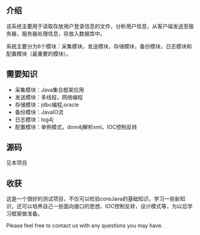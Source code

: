 ## 介绍  
该系统主要用于读取存放用户登录信息的文件，分析用户信息，从客户端发送至服务器，服务器处理信息，存放入数据库中。

系统主要分为6个模块：采集模块，发送模块，存储模块，备份模块，日志模块和配置模块（最重要的模块）。

## 需要知识
* 采集模块：Java集合框架应用
* 发送模块：多线程，网络编程
* 存储模块：jdbc编程,oracle
* 备份模块：JavaIO流 
* 日志模块：log4j
* 配置模块：单例模式，dom4j解析xml，IOC控制反转


## 源码
见本项目


## 收获
这是一个很好的测试项目，不仅可以检验coreJava的基础知识，学习一些新知识，还可以培养自己一些面向接口的思想，IOC控制反转，设计模式等，为以后学习框架做准备。

Please feel free to contact us with any questions you may have.
